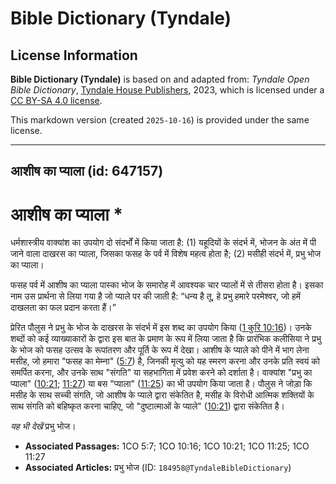# Bible Dictionary (Tyndale)

## License Information

**Bible Dictionary (Tyndale)** is based on and adapted from: _Tyndale Open Bible Dictionary_, [Tyndale House Publishers](https://tyndaleopenresources.com/), 2023, which is licensed under a [CC BY-SA 4.0 license](https://creativecommons.org/licenses/by-sa/4.0/legalcode.en).

This markdown version (created `2025-10-16`) is provided under the same license.



--------------------------------

## आशीष का प्याला (id: 647157)

आशीष का प्याला \*
=================

धर्मशास्त्रीय वाक्यांश का उपयोग दो संदर्भों में किया जाता है: (1\) यहूदियों के संदर्भ में, भोजन के अंत में पी जाने वाला दाखरस का प्याला, जिसका फसह के पर्व में विशेष महत्व होता है; (2\) मसीही संदर्भ में, प्रभु भोज का प्याला।

फसह पर्व में आशीष का प्याला पास्का भोज के समारोह में आवश्यक चार प्यालों में से तीसरा होता है। इसका नाम उस प्रार्थना से लिया गया है जो प्याले पर की जाती है: “धन्य है तू, हे प्रभु हमारे परमेश्वर, जो हमें दाखलता का फल प्रदान करता हैं।”

प्रेरित पौलुस ने प्रभु के भोज के दाखरस के संदर्भ में इस शब्द का उपयोग किया ([1 कुरि 10:16](https://ref.ly/1Cor10:16))। उनके शब्दों को कई व्याख्याकारों के द्वारा इस बात के प्रमाण के रूप में लिया जाता है कि प्रारंभिक कलीसिया ने प्रभु के भोज को फसह उत्सव के रूपांतरण और पूर्ति के रूप में देखा। आशीष के प्याले को पीने में भाग लेना मसीह, जो हमारा "फसह का मेम्ना" ([5:7](https://ref.ly/1Cor5:7)) है, जिनकी मृत्यु को यह स्मरण करना और उनके प्रति स्वयं को समर्पित करना, और उनके साथ "संगति" या सहभागिता में प्रवेश करने को दर्शाता है। वाक्यांश "प्रभु का प्याला" ([10:21](https://ref.ly/1Cor10:21); [11:27](https://ref.ly/1Cor11:27)) या बस "प्याला" ([11:25](https://ref.ly/1Cor11:25)) का भी उपयोग किया जाता है। पौलुस ने जोड़ा कि मसीह के साथ सच्ची संगति, जो आशीष के प्याले द्वारा संकेतित है, मसीह के विरोधी आत्मिक शक्तियों के साथ संगति को बहिष्कृत करना चाहिए, जो "दुष्टात्माओं के प्याले" ([10:21](https://ref.ly/1Cor10:21)) द्वारा संकेतित है।

*यह भी देखें* प्रभु भोज।

* **Associated Passages:** 1CO 5:7; 1CO 10:16; 1CO 10:21; 1CO 11:25; 1CO 11:27
* **Associated Articles:** प्रभु भोज (ID: `184958@TyndaleBibleDictionary`)

